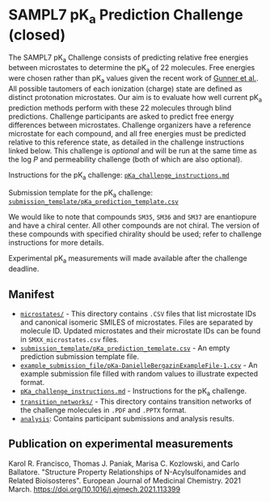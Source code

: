 # SAMPL7 pK<sub>a</sub> Prediction Challenge (closed)

The SAMPL7 pK<sub>a</sub> Challenge consists of predicting relative free energies between microstates to determine the pK<sub>a</sub> of 22 molecules. Free energies were chosen rather than pK<sub>a</sub> values given the recent work of [Gunner et al.](https://link.springer.com/content/pdf/10.1007/s10822-020-00280-7.pdf). All possible tautomers of each ionization (charge) state are defined as distinct protonation microstates. Our aim is to evaluate how well current pK<sub>a</sub> prediction methods perform with these 22 molecules through blind predictions. Challenge participants are asked to predict free energy differences between microstates. Challenge organizers have a reference microstate for each compound, and all free energies must be predicted relative to this reference state, as detailed in the challenge instructions linked below. This challenge is *optional* and will be run at the same time as the log *P* and permeability challenge (both of which are also optional).  

Instructions for the pK<sub>a</sub> challenge: [`pKa_challenge_instructions.md`](pKa_challenge_instructions.md)

Submission template for the pK<sub>a</sub> challenge: [`submission_template/pKa_prediction_template.csv`](submission_template/pKa_prediction_template.csv)

We would like to note that compounds `SM35`, `SM36` and `SM37` are enantiopure and have a chiral center. All other compounds are not chiral. The version of these compounds with specified chirality should be used; refer to challenge instructions for more details.

Experimental pK<sub>a</sub> measurements will made available after the challenge deadline.

## Manifest
- [`microstates/`](microstates/) - This directory contains `.CSV` files that list microstate IDs and canonical isomeric SMILES of microstates. Files are separated by molecule ID. Updated microstates and their microstate IDs can be found in `SMXX_microstates.csv` files.
- [`submission_template/pKa_prediction_template.csv`](submission_template/pKa_prediction_template.csv) - An empty prediction submission template file.
- [`example_submission_file/pKa-DanielleBergazinExampleFile-1.csv`](example_submission_file/pKa-DanielleBergazinExampleFile-1.csv) - An example submission file filled with random values to illustrate expected format.
- [`pKa_challenge_instructions.md`](pKa_challenge_instructions.md) - Instructions for the pK<sub>a</sub> challenge.
- [`transition_networks/`](transition_networks/) - This directory contains transition networks of the challenge molecules in `.PDF` and `.PPTX` format.
- [`analysis`](analysis/): Contains participant submissions and analysis results.

## Publication on experimental measurements
Karol R. Francisco, Thomas J. Paniak, Marisa C. Kozlowski, and Carlo Ballatore. "Structure Property Relationships of N-Acylsulfonamides and Related Bioisosteres". European Journal of Medicinal Chemistry. 2021 March. https://doi.org/10.1016/j.ejmech.2021.113399
